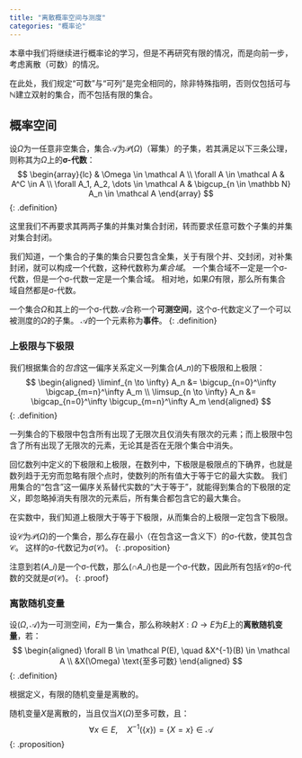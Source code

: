 ```yaml
---
title: "离散概率空间与测度"
categories: "概率论"
---
```


本章中我们将继续进行概率论的学习，但是不再研究有限的情况，而是向前一步，考虑离散（可数）的情况。

在此处，我们规定“可数”与“可列”是完全相同的，除非特殊指明，否则仅包括可与$\mathbb{N}$建立双射的集合，而不包括有限的集合。

## 概率空间

设$\Omega$为一任意非空集合，集合$\mathcal A$为$\mathcal P(\Omega)$（幂集）的子集，若其满足以下三条公理，则称其为$\Omega$上的**σ-代数**：
$$
\begin{array}{lc}
    & \Omega \in \mathcal A \\
    \forall A \in \mathcal A & A^C \in A \\
    \forall A_1, A_2, \dots \in \mathcal A & \bigcup_{n \in \mathbb N} A_n \in \mathcal A
\end{array}
$$
{: .definition}

这里我们不再要求其两两子集的并集对集合封闭，转而要求任意可数个子集的并集对集合封闭。

我们知道，一个集合的子集的集合只要包含全集，关于有限个并、交封闭，对补集封闭，就可以构成一个代数，这种代数称为*集合域*。
一个集合域不一定是一个σ-代数，但是一个σ-代数一定是一个集合域。
相对地，如果$\Omega$有限，那么所有集合域自然都是σ-代数。

一个集合$\Omega$和其上的一个σ-代数$\mathcal A$合称一个**可测空间**，这个σ-代数定义了一个可以被测度的$\Omega$的子集。
$\mathcal A$的一个元素称为**事件**。
{: .definition}

### 上极限与下极限

我们根据集合的*包含*这一偏序关系定义一列集合$(A\_n)$的下极限和上极限：
$$
\begin{aligned}
    \liminf_{n \to \infty} A_n &= \bigcup_{n=0}^\infty \bigcap_{m=n}^\infty A_m \\
    \limsup_{n \to \infty} A_n &= \bigcap_{n=0}^\infty \bigcup_{m=n}^\infty A_m
\end{aligned}
$$
{: .definition}

一列集合的下极限中包含所有出现了无限次且仅消失有限次的元素；而上极限中包含了所有出现了无限次的元素，无论其是否在无限个集合中消失。

回忆数列中定义的下极限和上极限，在数列中，下极限是极限点的下确界，也就是数列趋于无穷而忽略有限个点时，使数列的所有值大于等于它的最大实数。
我们用集合的“包含”这一偏序关系替代实数的“大于等于”，就能得到集合的下极限的定义，即忽略掉消失有限次的元素后，所有集合都包含它的最大集合。

在实数中，我们知道上极限大于等于下极限，从而集合的上极限一定包含下极限。

设$\mathcal C$为$\mathcal{P}(\Omega)$的一个集合，那么存在最小（在包含这一含义下）的σ-代数，使其包含$\mathcal C$。
这样的σ-代数记为$\sigma(\mathcal C)$。
{: .proposition}

注意到若$(A\_i)$是一个σ-代数，那么$(\cap A\_i)$也是一个σ-代数，因此所有包括$\mathcal C$的σ-代数的交就是$\sigma(\mathcal C)$。
{: .proof}

### 离散随机变量

设$(\Omega, \mathcal A)$为一可测空间，$E$为一集合，那么称映射$X: \Omega \to E$为$E$上的**离散随机变量**，若：
$$
\begin{aligned}
    \forall B \in \mathcal P(E), \quad &X^{-1}(B) \in \mathcal A \\
    &X(\Omega) \text{至多可数}
\end{aligned}
$$
{: .definition}

根据定义，有限的随机变量是离散的。

随机变量$X$是离散的，当且仅当$X(\Omega)$至多可数，且：
$$
\forall x \in E, \quad X^{-1}(\{x\}) = \{ X = x \} \in \mathcal A
$$
{: .proposition}
